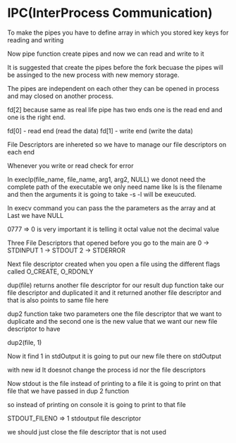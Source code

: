 # IPC(InterProcess Communication)

To make the pipes you have to define array in which you stored key keys for reading and writing

Now pipe function create pipes and now we can read and write to it

It is suggested that create the pipes before the fork becuase the pipes will be assinged to the new process with new  memory storage. 

The pipes are independent on each other they can be opened in process and may closed on another process.

fd[2] because same as real life pipe has two ends one is the read end and one is the right end.

fd[0] - read end    (read the data)
fd[1] - write   end (write the data)


File Descriptors are inhereted so we have to manage our file descriptors on each end


<!-- Standard Procedure is that you have to close the end
 -->


Whenever you write or read check for error 

In execlp(file_name, file_name, arg1, arg2, NULL) we donot need the complete path of the executable we only need name like ls is the filename and then 
the arguments it is going to take -s -l will be exeucuted.

In execv command you can pass the the parameters as the array and at Last we have NULL


0777 => 0 is very important it is telling it octal value not the decimal value

Three File Descriptors that opened before you go to the main are 
0  -> STDINPUT
1  -> STDOUT
2  -> STDERROR

Next file descriptor created when you open a file using the different flags called O_CREATE, O_RDONLY

dup(file) returns another file descriptor for our result
dup function take our file descriptor and duplicated it 
and it returned another file descriptor and that is also points to same file here

dup2 function take two parameters one the file descriptor that we want to duplicate and the second one is the new value that we want our
new file descriptor to have

dup2(file, 1)

Now it find 1 in stdOutput it is going to put our new file there on stdOutput

with new id
It doesnot change the process id nor the file descriptors

Now stdout is the file instead of printing to a file it is going to print on that file that we have passed in dup 2 function 

so instead of printing on console it is going to print to that file


STDOUT_FILENO => 1 stdoutput file descriptor

we should just close the file descriptor that is not used

     